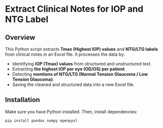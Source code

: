 # Extract Clinical Notes for IOP and NTG Label

## Overview
This Python script extracts **Tmax (Highest IOP) values** and **NTG/LTG labels** from clinical notes in an Excel file. It processes the data by:
- Identifying **IOP (Tmax) values** from structured and unstructured text.
- Extracting **the highest IOP per eye (OD/OS) per patient**.
- Detecting **mentions of NTG/LTG (Normal Tension Glaucoma / Low Tension Glaucoma)**.
- Saving the cleaned and structured data into a new Excel file.

## Installation
Make sure you have Python installed. Then, install dependencies:
```bash
pip install pandas numpy openpyxl
